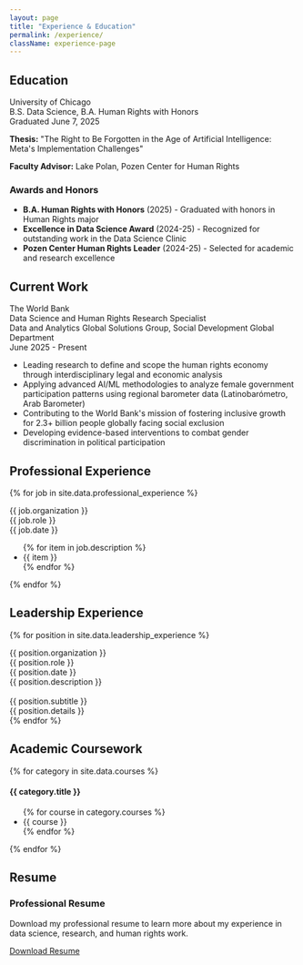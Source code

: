 ```yaml
---
layout: page
title: "Experience & Education"
permalink: /experience/
className: experience-page
---
```


## Education

<div class="experience-item">
  <div class="experience-header">
    <div>
      <div class="organization">University of Chicago</div>
      <div class="role">B.S. Data Science, B.A. Human Rights with Honors</div>
    </div>
    <div class="date">Graduated June 7, 2025</div>
  </div>
  
  <div class="description">
    <p><strong>Thesis:</strong> "The Right to Be Forgotten in the Age of Artificial Intelligence: Meta's Implementation Challenges"</p>
    <p><strong>Faculty Advisor:</strong> Lake Polan, Pozen Center for Human Rights</p>
  </div>
</div>

### Awards and Honors

<div class="awards-section">
  <ul>
    <li><strong>B.A. Human Rights with Honors</strong> (2025) - Graduated with honors in Human Rights major</li>
    <li><strong>Excellence in Data Science Award</strong> (2024-25) - Recognized for outstanding work in the Data Science Clinic</li>
    <li><strong>Pozen Center Human Rights Leader</strong> (2024-25) - Selected for academic and research excellence</li>
  </ul>
</div>

## Current Work

<div class="experience-item">
  <div class="experience-header">
    <div>
      <div class="organization">The World Bank</div>
      <div class="role">Data Science and Human Rights Research Specialist</div>
      <div class="subtitle">Data and Analytics Global Solutions Group, Social Development Global Department</div>
    </div>
    <div class="date">June 2025 - Present</div>
  </div>

  <div class="description">
    <ul>
      <li>Leading research to define and scope the human rights economy through interdisciplinary legal and economic analysis</li>
      <li>Applying advanced AI/ML methodologies to analyze female government participation patterns using regional barometer data (Latinobarómetro, Arab Barometer)</li>
      <li>Contributing to the World Bank's mission of fostering inclusive growth for 2.3+ billion people globally facing social exclusion</li>
      <li>Developing evidence-based interventions to combat gender discrimination in political participation</li>
    </ul>
  </div>
</div>

## Professional Experience

{% for job in site.data.professional_experience %}
<div class="experience-item">
  <div class="experience-header">
    <div>
      <div class="organization">{{ job.organization }}</div>
      <div class="role">{{ job.role }}</div>
    </div>
    <div class="date">{{ job.date }}</div>
  </div>

  <div class="description">
    <ul>
      {% for item in job.description %}
      <li>{{ item }}</li>
      {% endfor %}
    </ul>
  </div>
</div>
{% endfor %}

## Leadership Experience

{% for position in site.data.leadership_experience %}
<div class="experience-item">
  <div class="experience-header">
    <div>
      <div class="organization">{{ position.organization }}</div>
      <div class="role">{{ position.role }}</div>
    </div>
    <div class="date">{{ position.date }}</div>
  </div>

  <div class="description">
      {{ position.description }}
  </div> 
  <br>  
  <div class="subtitle">{{ position.subtitle }}</div>
  <div>{{ position.details }}</div>
</div>
{% endfor %}

## Academic Coursework

<div class="education-details">
  {% for category in site.data.courses %}
  <div class="course-category">
    <h4>{{ category.title }}</h4>
    <ul>
      {% for course in category.courses %}
      <li>{{ course }}</li>
      {% endfor %}
    </ul>
  </div>
  {% endfor %}
</div>

## Resume

<div class="resume-section">
  <div class="resume-card">
    <h3>Professional Resume</h3>
    <p>Download my professional resume to learn more about my experience in data science, research, and human rights work.</p>
    <a href="{{ site.baseurl }}/assets/docs/Schwab_Harper_Resume.pdf" class="resume-download" download="">Download Resume</a>
  </div>
</div>